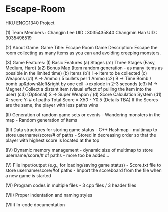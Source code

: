# Escape-Room
HKU ENGG1340 Project

(1) Team Members :
Changjin Lee UID : 3035435840
Changmin Han UID : 3035496519

(2) About Game:
Game Title: Escape Room
Game Description: Escape the room collecting as many items as you can and avoiding creeping monsters.

(3) Game Features:
(I) Basic Features
    (a) Stages
      (a1) Three Stages (Easy, Medium, Hard)
      (a2) Bonus Map (Item random generation - as many items as possible in the limited time)
    (b) Items
      (b1) ! -> item to be collected
    (c) Weapons
      (c1) A -> Ammo / 5 bullets per 1 Ammo
      (c2) B -> Time Bomb / bomb up&down&left&right by one cell ->explode in 2-3 seconds
      (c3) M -> Magnet / Collect a distant item (visual effect of pulling the item into the user)
      (c4) (Optional) S -> Super Weapon / 
    (d) Score Calculation System
      (d1) X: score   Y: # of paths
           Total Score = X*50 - Y*0.5 (Details TBA)
           If the Scores are the same, the player with less paths wins

(II) Generation of random game sets or events
    - Wandering monsters in the map
    - Random generation of items

(III) Data structures for storing game status
    - C++ Hashmap - multimap to store username/score/# of paths
    - Stored in decreasing order so that the player with highest score is located at the top

(IV) Dynamic memory management
    - dynamic size of multimap to store username/score/# of paths
    - more too be added...
    
(V) File input/output (e.g., for loading/saving game status)
    - Score.txt file to store username/score/#of paths
    - Import the scoreboard from the file when a new game is started

(VI) Program codes in multiple files
    - 3 cpp files / 3 header files
    
(VII) Proper indentation and naming styles

(VIII) In-code documentation


